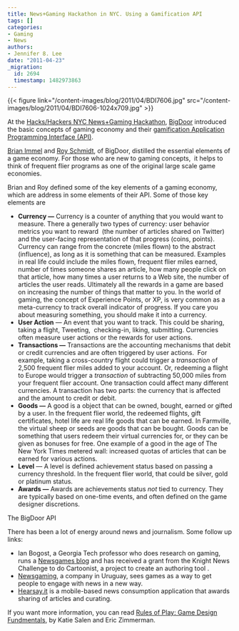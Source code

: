 ```yaml
---
title: News+Gaming Hackathon in NYC. Using a Gamification API
tags: []
categories:
- Gaming
- News
authors:
- Jennifer 8. Lee
date: "2011-04-23"
_migration:
  id: 2694
  timestamp: 1482973863
---
```


{{< figure link="/content-images/blog/2011/04/BDI7606.jpg" src="/content-images/blog/2011/04/BDI7606-1024x709.jpg" >}}

At the [Hacks/Hackers NYC News+Gaming Hackathon][1], [BigDoor][2] introduced the basic concepts of gaming economy and their [gamification Application Programming Interface (API)][3].

[Brian Immel][4] and [Roy Schmidt][5], of BigDoor, distilled the essential elements of a game economy. For those who are new to gaming concepts,  it helps to think of frequent flier programs as one of the original large scale game economies.

Brian and Roy defined some of the key elements of a gaming economy, which are address in some elements of their API. Some of those key elements are

  * **Currency —** Currency is a counter of anything that you would want to measure. There a generally two types of currency: user behavior metrics you want to reward  (the number of articles shared on Twitter) and the user-facing representation of that progress (coins, points). Currency can range from the concrete (miles flown) to the abstract (influence), as long as it is something that can be measured. Examples in real life could include the miles flown, frequent flier miles earned, number of times someone shares an article, how many people click on that article, how many times a user returns to a Web site, the number of articles the user reads. Ultimately all the rewards in a game are based on increasing the number of things that matter to you. In the world of gaming, the concept of Experience Points, or XP, is very common as a meta-currency to track overall indicator of progress. If you care you about measuring something, you should make it into a currency.
  * **User Action** — An event that you want to track. This could be sharing, taking a flight, Tweeting,  checking-in, liking, submitting. Currencies often measure user actions or the rewards for user actions.
  * **Transactions —** Transactions are the accounting mechanisms that debit or credit currencies and are often triggered by user actions.  For example, taking a cross-country flight could trigger a _transaction_ of 2,500 frequent flier miles added to your account. Or, redeeming a flight to Europe would trigger a _transaction_ of subtracting 50,000 miles from your frequent flier account. One transaction could affect many different currencies. A transaction has two parts: the currency that is affected and the amount to credit or debit.
  * **Goods —** A good is a object that can be owned, bought, earned or gifted by a user. In the frequent flier world, the redeemed flights, gift certificates, hotel life are real life goods that can be earned. In Farmville, the virtual sheep or seeds are goods that can be bought. Goods can be something that users redeem their virtual currencies for, or they can be given as bonuses for free. One example of a good in the age of The New York Times metered wall: increased quotas of articles that can be earned for various actions.
  * **Level** — A level is defined achievement status based on passing a currency threshold. In the frequent flier world, that could be silver, gold or platinum status.
  * **Awards —** Awards are achievements status _not_ tied to currency. They are typically based on one-time events, and often defined on the game designer discretions.

The BigDoor API

There has been a lot of energy around news and journalism. Some follow up links:

  * Ian Bogost, a Georgia Tech professor who does research on gaming, runs a [Newsgames blog][6] and has received a grant from the Knight News Challenge to do Cartoonist, a project to create an authoring tool .
  * [Newsgaming][7], a company in Uruguay, sees games as a way to get people to engage with news in a new way.
  * [Hearsay.it][8] is a mobile-based news consumption application that awards sharing of articles and curating.

If you want more information, you can read [Rules of P][9][lay: Game Design Fundmentals][9], by Katie Salen and Eric Zimmerman.

 [1]: http://meetupnyc.hackshackers.com/events/16827758/?eventId=16827758&action=detail
 [2]: http://bigdoor.com
 [3]: http://www.bigdoor.com/solutions/functionality-and-technology/
 [4]: http://brianimmel.com
 [5]: http://samuroi.com
 [6]: http://newsgames.gatech.edu/blog/
 [7]: http://www.newsgaming.com/
 [8]: http://hearsay.it
 [9]: http://www.amazon.com/Rules-Play-Game-Design-Fundamentals/dp/0262240459